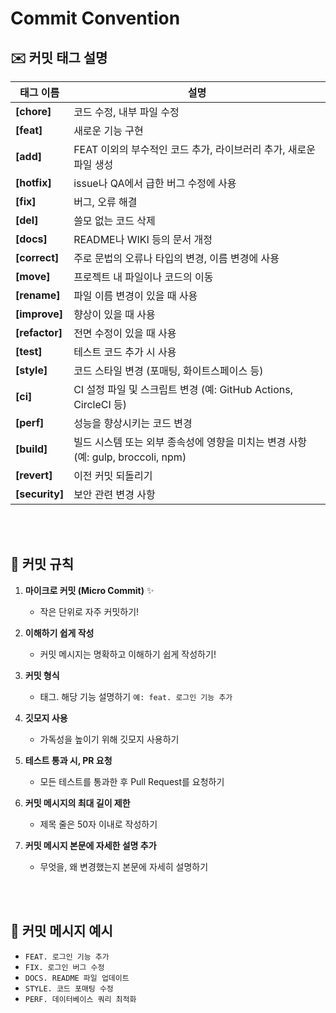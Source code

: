 # Commit Convention

## ✉️ 커밋 태그 설명

| 태그 이름     | 설명 |
|--------------| --- |
| **[chore]**  | 코드 수정, 내부 파일 수정 |
| **[feat]**   | 새로운 기능 구현 |
| **[add]**    | FEAT 이외의 부수적인 코드 추가, 라이브러리 추가, 새로운 파일 생성 |
| **[hotfix]** | issue나 QA에서 급한 버그 수정에 사용 |
| **[fix]**    | 버그, 오류 해결 |
| **[del]**    | 쓸모 없는 코드 삭제 |
| **[docs]**   | README나 WIKI 등의 문서 개정 |
| **[correct]**| 주로 문법의 오류나 타입의 변경, 이름 변경에 사용 |
| **[move]**   | 프로젝트 내 파일이나 코드의 이동 |
| **[rename]** | 파일 이름 변경이 있을 때 사용 |
| **[improve]**| 향상이 있을 때 사용 |
| **[refactor]** | 전면 수정이 있을 때 사용 |
| **[test]**   | 테스트 코드 추가 시 사용 |
| **[style]**  | 코드 스타일 변경 (포매팅, 화이트스페이스 등) |
| **[ci]**     | CI 설정 파일 및 스크립트 변경 (예: GitHub Actions, CircleCI 등) |
| **[perf]**   | 성능을 향상시키는 코드 변경 |
| **[build]**  | 빌드 시스템 또는 외부 종속성에 영향을 미치는 변경 사항 (예: gulp, broccoli, npm) |
| **[revert]** | 이전 커밋 되돌리기 |
| **[security]** | 보안 관련 변경 사항 |

<br><br>
## 📌 커밋 규칙

1. **마이크로 커밋 (Micro Commit)** ✨
   - 작은 단위로 자주 커밋하기!

2. **이해하기 쉽게 작성**
   - 커밋 메시지는 명확하고 이해하기 쉽게 작성하기!

3. **커밋 형식**
   - 태그. 해당 기능 설명하기 `예: feat. 로그인 기능 추가`

4. **깃모지 사용**
   - 가독성을 높이기 위해 깃모지 사용하기

5. **테스트 통과 시, PR 요청**
   - 모든 테스트를 통과한 후 Pull Request를 요청하기

6. **커밋 메시지의 최대 길이 제한**
   - 제목 줄은 50자 이내로 작성하기

7. **커밋 메시지 본문에 자세한 설명 추가**
   - 무엇을, 왜 변경했는지 본문에 자세히 설명하기

<br><br>

## 📌 커밋 메시지 예시

- `FEAT. 로그인 기능 추가`
- `FIX. 로그인 버그 수정`
- `DOCS. README 파일 업데이트`
- `STYLE. 코드 포매팅 수정`
- `PERF. 데이터베이스 쿼리 최적화`
